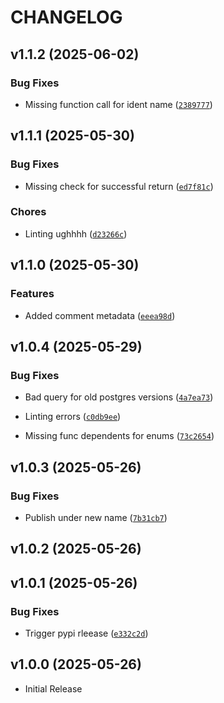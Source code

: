 # CHANGELOG

<!-- version list -->

## v1.1.2 (2025-06-02)

### Bug Fixes

- Missing function call for ident name
  ([`2389777`](https://github.com/PhilipWee/schemainspect/commit/238977785d6edfae763f7d268c4b51d3bb3cd9a1))


## v1.1.1 (2025-05-30)

### Bug Fixes

- Missing check for successful return
  ([`ed7f81c`](https://github.com/PhilipWee/schemainspect/commit/ed7f81c7d62d57c0958681c77671048f3c801db7))

### Chores

- Linting ughhhh
  ([`d23266c`](https://github.com/PhilipWee/schemainspect/commit/d23266c714fabaf5929350fb2cf42f47925d77a2))


## v1.1.0 (2025-05-30)

### Features

- Added comment metadata
  ([`eeea98d`](https://github.com/PhilipWee/schemainspect/commit/eeea98d7a4313baee3256a7c230f259dda41b7fd))


## v1.0.4 (2025-05-29)

### Bug Fixes

- Bad query for old postgres versions
  ([`4a7ea73`](https://github.com/PhilipWee/schemainspect/commit/4a7ea732808df5c77c61284cf4a8ea1c7ba66324))

- Linting errors
  ([`c0db9ee`](https://github.com/PhilipWee/schemainspect/commit/c0db9eeea48cc7f126d4dbc074d4ac0f99fde902))

- Missing func dependents for enums
  ([`73c2654`](https://github.com/PhilipWee/schemainspect/commit/73c26541f379f5630b2275514d0eeacd04e20307))


## v1.0.3 (2025-05-26)

### Bug Fixes

- Publish under new name
  ([`7b31cb7`](https://github.com/PhilipWee/schemainspect/commit/7b31cb73ed8faa822197fb0bf2de53f3600c6a90))


## v1.0.2 (2025-05-26)


## v1.0.1 (2025-05-26)

### Bug Fixes

- Trigger pypi rleease
  ([`e332c2d`](https://github.com/PhilipWee/schemainspect/commit/e332c2dc613b3cb936f45958a509a1a5f2110c98))


## v1.0.0 (2025-05-26)

- Initial Release
